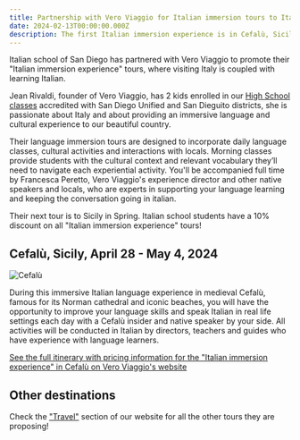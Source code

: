 ```yaml
---
title: Partnership with Vero Viaggio for Italian immersion tours to Italy
date: 2024-02-13T00:00:00.000Z
description: The first Italian immersion experience is in Cefalù, Sicily, April 28 - May 4, 2024
---
```


Italian school of San Diego has partnered with Vero Viaggio to promote their "Italian immersion experience" tours, where visiting Italy is coupled with learning Italian.

Jean Rivaldi, founder of Vero Viaggio, has 2 kids enrolled in our [High School classes](https://www.italianschoolsd.com/accredited-classes/) accredited with San Diego Unified and San Dieguito districts, she is passionate about Italy and about providing an immersive language and cultural experience to our beautiful country.

Their language immersion tours are designed to incorporate daily language classes, cultural activities and interactions with locals. Morning classes provide students with the cultural context and relevant vocabulary they’ll need to navigate each experiential activity. You'll be accompanied full time by Francesca Peretto, Vero Viaggio's experience director and other native speakers and locals, who are experts in supporting your language learning and keeping the conversation going in italian.

Their next tour is to Sicily in Spring. Italian school students have a 10% discount on all "Italian immersion experience" tours!

## Cefalù, Sicily, April 28 - May 4, 2024

![Cefalù](/img/cefalu_square.jpg)

During this immersive Italian language experience in medieval Cefalù, famous for its Norman cathedral and iconic beaches, you will have the opportunity to improve your language skills and speak Italian in real life settings each day with a Cefalù insider and native speaker by your side. All activities will be conducted in Italian by directors, teachers and guides who have experience with language learners.

[See the full itinerary with pricing information for the "Italian immersion experience" in Cefalù on Vero Viaggio's website](https://www.veroviaggio.com/)

## Other destinations

Check the ["Travel"](/travel-to-italy) section of our website for all the other tours they are proposing!
